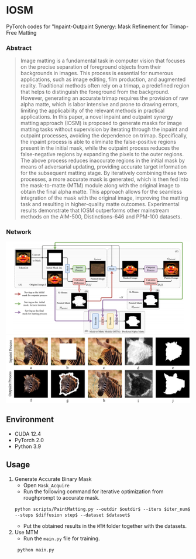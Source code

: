 <!-- # IOSM (IEEE TCSVT 2023) -->
# IOSM
<!-- ### 📖[**Paper**](https://ieeexplore.ieee.org/document/10239514) | 🖼️[**PDF**](./img/lgtd.pdf) | 🎁[**Dataset**](https://zenodo.org/record/6969604) -->

PyTorch codes for "Inpaint-Outpaint Synergy: Mask Refinement for Trimap-Free Matting
<!-- **IEEE Transactions on Circuits and Systems for Video Technology (TCSVT)**, 2025. -->

<!-- - Authors: Xuecheng Li, Yuanjie Zheng*
- Shandong Normal University, Jinan, China -->

### Abstract
> Image matting is a fundamental task in computer vision that focuses on the precise separation of foreground objects from their backgrounds in images. This process is essential for numerous applications, such as image editing, film production, and augmented reality. Traditional methods often rely on a trimap, a predefined region that helps to distinguish the foreground from the background. However, generating an accurate trimap requires the provision of raw alpha matte, which is labor intensive and prone to drawing errors, limiting the applicability of the relevant methods in practical applications. In this paper, a novel inpaint and outpaint synergy matting approach (IOSM) is proposed to generate masks for image matting tasks without supervision by iterating through the inpaint and outpaint processes, avoiding the dependence on trimap. Specifically, the inpaint process is able to eliminate the false-positive regions present in the initial mask, while the outpaint process reduces the false-negative regions by expanding the pixels to the outer regions. The above process reduces inaccurate regions in the initial mask by means of adversarial updating, providing accurate target information for the subsequent matting stage. By iteratively combining these two processes, a more accurate mask is generated, which is then fed into the mask-to-matte (MTM) module along with the original image to obtain the final alpha matte. This approach allows for the seamless integration of the mask with the original image, improving the matting task and resulting in higher-quality matte outcomes. Experimental results demonstrate that IOSM outperforms other mainstream methods on the AIM-500, Distinctions-646 and PPM-100 datasets.
> 
### Network  
 ![image](/imgs/mpms.png)
 ![image](/imgs/steps.png)
<!-- ## 🧩Install
```
git clone https://github.com/XY-boy/LGTD.git
``` -->
## Environment
 * CUDA 12.4
 * PyTorch 2.0
 * Python 3.9
 
 
## Usage

1. Generate Accurate Binary Mask
    - Open `Mask_Acquire`
    - Run the following command for iterative optimization from roughprompt to accurate mask.
    ```angular2html
    python scripts/PaintMatting.py --outdir $outdir$ --iters $iter_num$ --steps $diffusion step$ --dataset $dataset$ 
    ```
    - Put the obtained results in the `MTM` folder together with the datasets.
2. Use MTM
    - Run the `main.py` file for training.
   ```angular2html
    python main.py 
    ```

<!-- 
## Citation
If you find our work helpful in your research, please consider citing it. Thank you! 😊😊
```
@ARTICLE{xiao2023lgtd,
  author={Xiao, Yi and Yuan, Qiangqiang and Jiang, Kui and Jin, Xianyu and He, Jiang and Zhang, Liangpei and Lin, Chia-wen},
  journal={IEEE Transactions on Circuits and Systems for Video Technology}, 
  title={Local-Global Temporal Difference Learning for Satellite Video Super-Resolution}, 
  year={2023},
  volume={},
  number={},
  pages={1-14},
  doi={10.1109/TCSVT.2023.3312321}
} -->
<!-- ``` -->